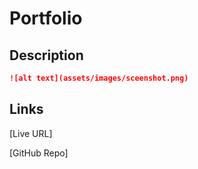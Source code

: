 # Portfolio

## Description


<p></p>

```md
![alt text](assets/images/sceenshot.png)
```




## Links

[Live URL]

[GitHub Repo]